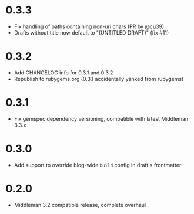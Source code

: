 0.3.3
====
* Fix handling of paths containing non-uri chars (PR by @cu39)
* Drafts without title now default to "(UNTITLED DRAFT)" (fix #11)

0.3.2
====
* Add CHANGELOG info for 0.3.1 and 0.3.2
* Republish to rubygems.org (0.3.1 accidentally yanked from rubygems)

0.3.1
====
* Fix gemspec dependency versioning, compatible with latest Middleman 3.3.x

0.3.0
====
* Add support to override blog-wide `build` config in draft's frontmatter

0.2.0
====
* Middleman 3.2 compatible release, complete overhaul
